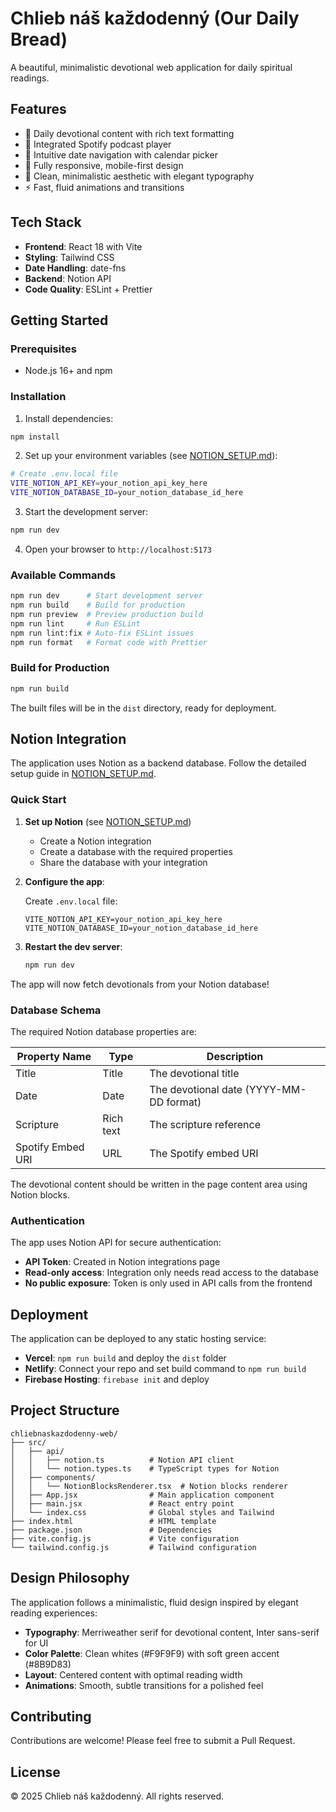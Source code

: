 # Chlieb náš každodenný (Our Daily Bread)

A beautiful, minimalistic devotional web application for daily spiritual readings.

## Features

- 📖 Daily devotional content with rich text formatting
- 🎵 Integrated Spotify podcast player
- 📅 Intuitive date navigation with calendar picker
- 📱 Fully responsive, mobile-first design
- 🎨 Clean, minimalistic aesthetic with elegant typography
- ⚡ Fast, fluid animations and transitions

## Tech Stack

- **Frontend**: React 18 with Vite
- **Styling**: Tailwind CSS
- **Date Handling**: date-fns
- **Backend**: Notion API
- **Code Quality**: ESLint + Prettier

## Getting Started

### Prerequisites

- Node.js 16+ and npm

### Installation

1. Install dependencies:

```bash
npm install
```

2. Set up your environment variables (see [NOTION_SETUP.md](./NOTION_SETUP.md)):

```bash
# Create .env.local file
VITE_NOTION_API_KEY=your_notion_api_key_here
VITE_NOTION_DATABASE_ID=your_notion_database_id_here
```

3. Start the development server:

```bash
npm run dev
```

4. Open your browser to `http://localhost:5173`

### Available Commands

```bash
npm run dev      # Start development server
npm run build    # Build for production
npm run preview  # Preview production build
npm run lint     # Run ESLint
npm run lint:fix # Auto-fix ESLint issues
npm run format   # Format code with Prettier
```

### Build for Production

```bash
npm run build
```

The built files will be in the `dist` directory, ready for deployment.

## Notion Integration

The application uses Notion as a backend database. Follow the detailed setup guide in [NOTION_SETUP.md](./NOTION_SETUP.md).

### Quick Start

1. **Set up Notion** (see [NOTION_SETUP.md](./NOTION_SETUP.md))
   - Create a Notion integration
   - Create a database with the required properties
   - Share the database with your integration

2. **Configure the app**:

   Create `.env.local` file:

   ```env
   VITE_NOTION_API_KEY=your_notion_api_key_here
   VITE_NOTION_DATABASE_ID=your_notion_database_id_here
   ```

3. **Restart the dev server**:
   ```bash
   npm run dev
   ```

The app will now fetch devotionals from your Notion database!

### Database Schema

The required Notion database properties are:

| Property Name     | Type      | Description                             |
| ----------------- | --------- | --------------------------------------- |
| Title             | Title     | The devotional title                    |
| Date              | Date      | The devotional date (YYYY-MM-DD format) |
| Scripture         | Rich text | The scripture reference                 |
| Spotify Embed URI | URL       | The Spotify embed URI                   |

The devotional content should be written in the page content area using Notion blocks.

### Authentication

The app uses Notion API for secure authentication:

- **API Token**: Created in Notion integrations page
- **Read-only access**: Integration only needs read access to the database
- **No public exposure**: Token is only used in API calls from the frontend

## Deployment

The application can be deployed to any static hosting service:

- **Vercel**: `npm run build` and deploy the `dist` folder
- **Netlify**: Connect your repo and set build command to `npm run build`
- **Firebase Hosting**: `firebase init` and deploy

## Project Structure

```
chliebnaskazdodenny-web/
├── src/
│   ├── api/
│   │   ├── notion.ts          # Notion API client
│   │   └── notion.types.ts    # TypeScript types for Notion
│   ├── components/
│   │   └── NotionBlocksRenderer.tsx  # Notion blocks renderer
│   ├── App.jsx                # Main application component
│   ├── main.jsx               # React entry point
│   └── index.css              # Global styles and Tailwind
├── index.html                 # HTML template
├── package.json               # Dependencies
├── vite.config.js             # Vite configuration
└── tailwind.config.js         # Tailwind configuration
```

## Design Philosophy

The application follows a minimalistic, fluid design inspired by elegant reading experiences:

- **Typography**: Merriweather serif for devotional content, Inter sans-serif for UI
- **Color Palette**: Clean whites (#F9F9F9) with soft green accent (#8B9D83)
- **Layout**: Centered content with optimal reading width
- **Animations**: Smooth, subtle transitions for a polished feel

## Contributing

Contributions are welcome! Please feel free to submit a Pull Request.

## License

© 2025 Chlieb náš každodenný. All rights reserved.
